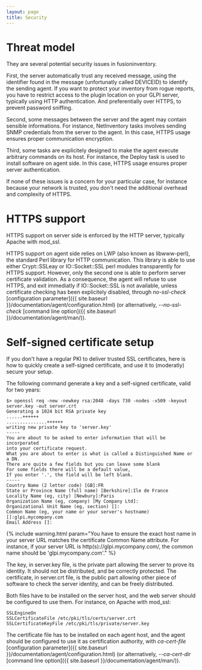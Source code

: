 ```yaml
---
layout: page
title: Security
---
```


# Threat model

They are several potential security issues in fusioninventory.

First, the server automatically trust any received message, using the
identifier found in the message (unfortunatly called DEVICEID) to identify the
sending agent. If you want to protect your inventory from rogue reports, you
have to restrict access to the plugin location on your GLPI server, typically
using HTTP authentication. And preferentially over HTTPS, to prevent password
sniffing.

Second, some messages between the server and the agent may contain sensible
informations. For instance, NetInventory tasks involves sending SNMP
credentials from the server to the agent. In this case, HTTPS usage ensures
proper communication encryption.

Third, some tasks are explicitely designed to make the agent execute arbitrary
commands on its host. For instance, the Deploy task is used to install
software on agent side. In this case, HTTPS usage ensures proper server
authentication.

If none of these issues is a concern for your particular case, for instance
because your network is trusted, you don't need the additional overhead and
complexity of HTTPS.

# HTTPS support

HTTPS support on server side is enforced by the HTTP server, typically Apache
with mod_ssl.

HTTPS support on agent side relies on LWP (also known as libwww-perl), the
standard Perl library for HTTP communication. This library is able to use
either Crypt::SSLeay or IO::Socket::SSL perl modules transparently for HTTPS
support. However, only the second one is able to perform server certificate
validation. As a consequence, the agent will refuse to use HTTPS, and exit
immediatly if IO::Socket::SSL is not available, unless certificate checking has
been explicitely disabled, through *no-ssl-check* [configuration
parameter]({{ site.baseurl }}/documentation/agent/configuration.html) (or alternatively, *--no-ssl-check* [command
line option]({{ site.baseurl }}/documentation/agent/man/)).

# Self-signed certificate setup

If you don't have a regular PKI to deliver trusted SSL certificates, here is
how to quickly create a self-signed certificate, and use it to (moderatly)
secure your setup.

The following command generate a key and a self-signed certificate, valid for
two years:

    $> openssl req -new -newkey rsa:2048 -days 730 -nodes -x509 -keyout server.key -out server.crt
    Generating a 1024 bit RSA private key
    ......++++++
    ...............++++++
    writing new private key to 'server.key'
    -----
    You are about to be asked to enter information that will be incorporated
    into your certificate request.
    What you are about to enter is what is called a Distinguished Name or a DN.
    There are quite a few fields but you can leave some blank
    For some fields there will be a default value,
    If you enter '.', the field will be left blank.
    -----
    Country Name (2 letter code) [GB]:FR
    State or Province Name (full name) [Berkshire]:Ile de France
    Locality Name (eg, city) [Newbury]:Paris
    Organization Name (eg, company) [My Company Ltd]:
    Organizational Unit Name (eg, section) []:
    Common Name (eg, your name or your server's hostname) []:glpi.mycompany.com
    Email Address []:

{% include warning.html param="You have to ensure the exact host name in your server URL matches the certificate Common Name attribute. For instance, if your server URL is http(s)://glpi.mycompany.com/, the common name should be 'glpi.mycompany.com'." %}

The key, in server.key file, is the private part allowing the server to prove
its identity. It should not be distributed, and be correctly protected. The
certificate, in server.crt file, is the public part allowing other piece of
software to check the server identity, and can be freely distributed.

Both files have to be installed on the server host, and the web server should
be configured to use them. For instance, on Apache with mod_ssl:

    SSLEngineOn
    SSLCertificateFile /etc/pki/tls/certs/server.crt
    SSLCertificateKeyFile /etc/pki/tls/private/server.key

The certificate file has to be installed on each agent host, and the agent
should be configured to use it as certification authority, with *ca-cert-file*
[configuration parameter]({{ site.baseurl }}/documentation/agent/configuration.html) (or alternatively,
*--ca-cert-dir* [command line option]({{ site.baseurl }}/documentation/agent/man/)).
